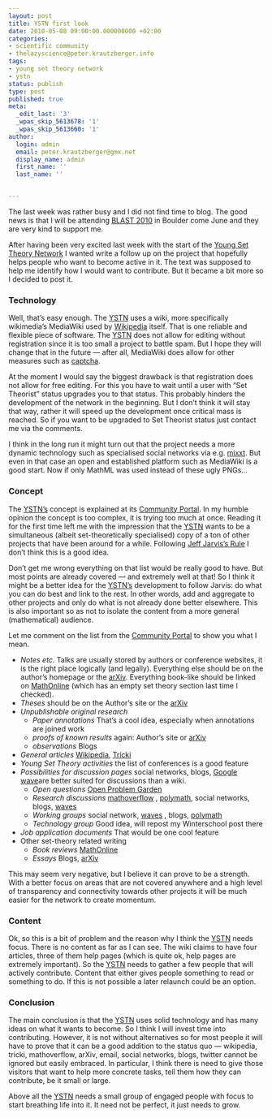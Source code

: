 ```yaml
---
layout: post
title: YSTN first look
date: 2010-05-08 09:00:00.000000000 +02:00
categories:
- scientific community
- thelazyscience@peter.krautzberger.info
tags:
- young set theory network
- ystn
status: publish
type: post
published: true
meta:
  _edit_last: '3'
  _wpas_skip_5613678: '1'
  _wpas_skip_5613660: '1'
author:
  login: admin
  email: peter.krautzberger@gmx.net
  display_name: admin
  first_name: ''
  last_name: ''


---
```


The last week was rather busy and I did not find time to blog. The good news is that I will be attending [<span class="caps">BLAST</span> 2010](http://euclid.colorado.edu/~kasterma/blast/) in Boulder come June and they are very kind to support me.

After having been very excited last week with the start of the [Young Set Theory Network](http://young-set-theory.net/wiki/Main_Page) I wanted write a follow up on the project that hopefully helps people who want to become active in it. The text was supposed to help me identify how I would want to contribute. But it became a bit more so I decided to post it.

### Technology

Well, that’s easy enough. The [<span class="caps">YSTN</span>](http://young-set-theory.net/wiki/Main_Page) uses a wiki, more specifically wikimedia’s MediaWiki used by [Wikipedia](http://www.wikipedia.org) itself. That is one reliable and flexible piece of software. The [<span class="caps">YSTN</span>](http://young-set-theory.net/wiki/Main_Page) does not allow for editing without registration since it is too small a project to battle spam. But I hope they will change that in the future — after all, MediaWiki does allow for other measures such as [captcha](http://en.wikipedia.org/wiki/CAPTCHA).

At the moment I would say the biggest drawback is that registration does not allow for free editing. For this you have to wait until a user with “Set Theorist” status upgrades you to that status. This probably hinders the development of the network in the beginning. But I don’t think it will stay that way, rather it will speed up the development once critical mass is reached. So if you want to be upgraded to Set Theorist status just contact me via the comments.

I think in the long run it might turn out that the project needs a more dynamic technology such as specialised social networks via e.g. [mixxt](http://www.mixxt.net/). But even in that case an open and established platform such as MediaWiki is a good start. Now if only MathML was used instead of these ugly PNGs…

### Concept

The [YSTN’s](http://young-set-theory.net/wiki/Main_Page) concept is explained at its [Community Portal](http://young-set-theory.net/wiki/Young_Set_Theory_Network:Community_Portal). In my humble opinion the concept is too complex, it is trying too much at once. Reading it for the first time left me with the impression that the [<span class="caps">YSTN</span>](http://young-set-theory.net/wiki/Main_Page) wants to be a simultaneous (albeit set-theoretically specialised) copy of a ton of other projects that have been around for a while. Following [Jeff Jarvis’s Rule](http://www.buzzmachine.com/2007/02/22/new-rule-cover-what-you-do-best-link-to-the-rest/) I don’t think this is a good idea.

Don’t get me wrong everything on that list would be really good to have. But most points are already covered — and extremely well at that! So I think it might be a better idea for the [YSTN’s](http://young-set-theory.net/wiki/Main_Page) development to follow Jarvis: do what you can do best and link to the rest. In other words, add and aggregate to other projects and only do what is not already done better elsewhere. This is also important so as not to isolate the content from a more general (mathematical) audience.

Let me comment on the list from the [Community Portal](http://young-set-theory.net/wiki/Young_Set_Theory_Network:Community_Portal) to show you what I mean.

*   _Notes etc._ Talks are usually stored by authors or conference websites, it is the right place logically (and legally). Everything else should be on the author’s homepage or the [arXiv](http:arxiv.org). Everything book-like should be linked on [MathOnline](http://mathonline.andreaferretti.it/pages/home) (which has an empty set theory section last time I checked).
*   _Theses_ should be on the Author’s site or the [arXiv](http:arxiv.org)
*   _Unpublishable original research_
    *   _Paper annotations_ That’s a cool idea, especially when annotations are joined work
    *   _proofs of known results_ again: Author’s site or [arXiv](http:arxiv.org)
    *   _observations_ Blogs
*   _General articles_ [Wikipedia](http:www.wikipedia.org), [Tricki](http://www.tricki.org/)
*   _Young Set Theory activities_ the list of conferences is a good feature
*   _Possibilities for discussion pages_ social networks, blogs, [Google wave](http://wave.google.com)are better suited for discussions than a wiki.
    *   _Open questions_ [Open Problem Garden](http://garden.irmacs.sfu.ca/)
    *   _Research discussions_ [mathoverflow](http://mathoverflow.net) , [polymath](http://polymathprojects.org/), social networks, blogs, [waves](http://wave.google.com)
    *   _Working groups_ social network, [waves](http://wave.google.com) , blogs, [polymath](http://polymathprojects.org/)
    *   _Technology group_ Good idea, will repost my Winterschool post there
*   _Job application documents_ That would be one cool feature
*   Other set-theory related writing
    *   _Book reviews_ [MathOnline](http://mathonline.andreaferretti.it/pages/home)
    *   _Essays_ Blogs, [arXiv](http://arxiv.org)

This may seem very negative, but I believe it can prove to be a strength. With a better focus on areas that are not covered anywhere and a high level of transparency and connectivity towards other projects it will be much easier for the network to create momentum.

### Content

Ok, so this is a bit of problem and the reason why I think the [<span class="caps">YSTN</span>](http://young-set-theory.net/wiki/Main_Page) needs focus. There is no content as far as I can see. The wiki claims to have four articles, three of them help pages (which is quite ok, help pages are extremely important). So the [<span class="caps">YSTN</span>](http://young-set-theory.net/wiki/Main_Page) needs to gather a few people that will actively contribute. Content that either gives people something to read or something to do. If this is not possible a later relaunch could be an option.

### Conclusion

The main conclusion is that the [<span class="caps">YSTN</span>](http://young-set-theory.net/wiki/Main_Page) uses solid technology and has many ideas on what it wants to become. So I think I will invest time into contributing. However, it is not without alternatives so for most people it will have to prove that it can be a good addition to the status quo — wikipedia, tricki, mathoverflow, arXiv, email, social networks, blogs, twitter cannot be ignored but easily embraced. In particular, I think there is need to give those visitors that want to help more concrete tasks, tell them how they can contribute, be it small or large.

Above all the [<span class="caps">YSTN</span>](http://young-set-theory.net/wiki/Main_Page) needs a small group of engaged people with focus to start breathing life into it. It need not be perfect, it just needs to grow.